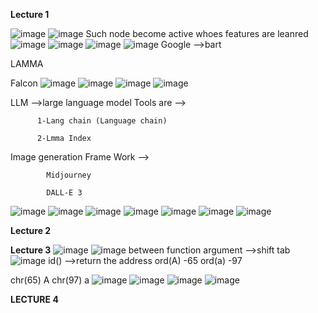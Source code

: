 **Lecture 1**

![image](https://github.com/princit/NED-Academy/assets/29123911/f6b9379b-4024-4851-b999-fc491f94fd63)
![image](https://github.com/princit/NED-Academy/assets/29123911/a54930a9-b6aa-4bda-b8de-066bf4497f48)
Such node become active whoes features are leanred 
![image](https://github.com/princit/NED-Academy/assets/29123911/8fc5c26b-6ed8-4c7b-899a-ca657fff5ce3)
![image](https://github.com/princit/NED-Academy/assets/29123911/d2ab8f19-9a59-47b3-b8ab-a217287b3d7a)
![image](https://github.com/princit/NED-Academy/assets/29123911/f2d024b8-26f8-4750-a574-82e3cf8f1969)
![image](https://github.com/princit/NED-Academy/assets/29123911/c6909ff2-80c5-4fb0-84cb-d2b078b4db98)
Google -->bart

LAMMA 

Falcon
![image](https://github.com/princit/NED-Academy/assets/29123911/af6a1807-f074-4c17-a504-1cf75e337106)
![image](https://github.com/princit/NED-Academy/assets/29123911/172dfdcc-221e-4bbe-b004-463c28b40608)
![image](https://github.com/princit/NED-Academy/assets/29123911/a5a2e5ee-6af4-4c87-b4c9-bcc1a9b02dfa)
![image](https://github.com/princit/NED-Academy/assets/29123911/9621fd0e-46c0-4561-b3f0-b6f835da3105)

LLM -->large language model Tools are -->
          
          1-Lang chain (Language chain)
          
          2-Lmma Index

Image generation Frame Work -->

            Midjourney

            DALL-E 3
![image](https://github.com/princit/NED-Academy/assets/29123911/5ee17c6f-02bd-41fd-84fd-3773773a62e6)
![image](https://github.com/princit/NED-Academy/assets/29123911/455f294f-c7fb-4e34-8584-99f3fcf45d71)
![image](https://github.com/princit/NED-Academy/assets/29123911/36bb621c-3ea0-4856-abe8-0e31020070b0)
![image](https://github.com/princit/NED-Academy/assets/29123911/6c2ff2bf-2e9f-4961-8569-14baf05168f8)
![image](https://github.com/princit/NED-Academy/assets/29123911/46ff1181-c182-4490-9055-7720c8890be0)
![image](https://github.com/princit/NED-Academy/assets/29123911/6b38d9ec-46a9-4ae2-a8fa-cc7af90fa8c3)
![image](https://github.com/princit/NED-Academy/assets/29123911/3e584d8f-353d-420d-bca1-2c5da55dc0c5)

**Lecture 2**

**Lecture 3**
![image](https://github.com/princit/NED-Academy/assets/29123911/51c4e5f5-043c-472a-83a7-6e602e5a45d5)
![image](https://github.com/princit/NED-Academy/assets/29123911/72ed6e5e-ef9e-40d3-8cea-a2f98fd71b5a)
between function argument -->shift tab
![image](https://github.com/princit/NED-Academy/assets/29123911/5fba728a-784f-4475-8276-0203c5a74f32)
id() -->return the address 
ord(A)  -65
ord(a)  -97

chr(65)
A
chr(97)
a
![image](https://github.com/princit/NED-Academy/assets/29123911/2f054dba-c0c1-4049-8075-c4394c06d1b9)
![image](https://github.com/princit/NED-Academy/assets/29123911/94bb4cd9-40cc-4a84-be33-cfced35e8a56)
![image](https://github.com/princit/NED-Academy/assets/29123911/0eb364a7-9fb6-40f0-80af-8e8a973051d4)
![image](https://github.com/princit/NED-Academy/assets/29123911/4a62c3e6-baa6-4df3-b5c6-d4d8354b6673)

**LECTURE 4** 













































